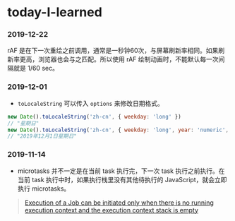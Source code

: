 # today-I-learned

### 2019-12-22
rAF 是在下一次重绘之前调用，通常是一秒钟60次，与屏幕刷新率相同。如果刷新率更高，浏览器也会与之匹配。所以使用 rAF 绘制动画时，不能默认每一次间隔就是 1/60 sec。

### 2019-12-01
- `toLocaleString` 可以传入 `options` 来修改日期格式。 
```javascript
new Date().toLocaleString('zh-cn', { weekday: 'long' })
// "星期日"
new Date().toLocaleString('zh-cn', { weekday: 'long', year: 'numeric', month: 'long', day: 'numeric' })
// "2019年12月1日星期日"
```

### 2019-11-14
- microtasks 并不一定是在当前 task 执行完，下一次 task 执行之前执行。在当前 task 执行中时，如果执行栈里没有其他待执行的 JavaScript，就会立即执行 microtasks。
> [Execution of a Job can be initiated only when there is no running execution context and the execution context stack is empty](https://www.ecma-international.org/ecma-262/6.0/#sec-jobs-and-job-queues)
